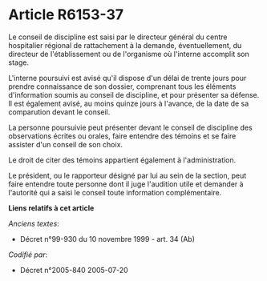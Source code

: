 # Article R6153-37

Le conseil de discipline est saisi par le directeur général du centre hospitalier régional de rattachement à la demande,
éventuellement, du directeur de l'établissement ou de l'organisme où l'interne accomplit son stage.

L'interne poursuivi est avisé qu'il dispose d'un délai de trente jours pour prendre connaissance de son dossier, comprenant
tous les éléments d'information soumis au conseil de discipline, et pour présenter sa défense. Il est également avisé, au
moins quinze jours à l'avance, de la date de sa comparution devant le conseil.

La personne poursuivie peut présenter devant le conseil de discipline des observations écrites ou orales, faire entendre des
témoins et se faire assister d'un conseil de son choix.

Le droit de citer des témoins appartient également à l'administration.

Le président, ou le rapporteur désigné par lui au sein de la section, peut faire entendre toute personne dont il juge
l'audition utile et demander à l'autorité qui a saisi le conseil toute information complémentaire.

**Liens relatifs à cet article**

_Anciens textes_:

  - Décret n°99-930 du 10 novembre 1999 - art. 34 (Ab)

_Codifié par_:

  - Décret n°2005-840 2005-07-20
